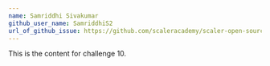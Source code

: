 ```yaml
---
name: Samriddhi Sivakumar
github_user_name: SamriddhiS2
url_of_github_issue: https://github.com/scaleracademy/scaler-open-source-september-challenge/issues/6
---
```

This is the content for challenge 10.
